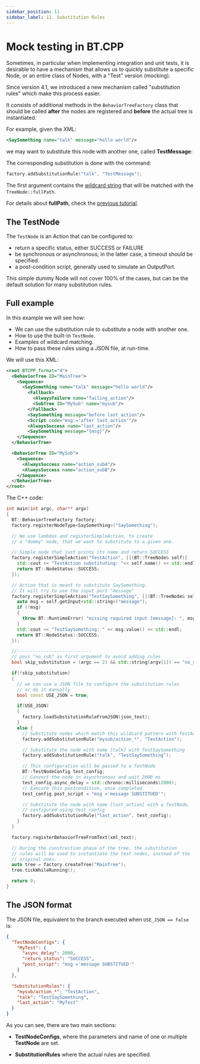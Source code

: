 ```yaml
---
sidebar_position: 11
sidebar_label: 11. Substitution Rules
---
```


# Mock testing in BT.CPP

Sometimes, in particular when implementing integration and unit tests,
it is desirable to have a mechanism that allows us to quickly
substitute a specific Node, or an entire class of Nodes, with 
a "Test" version (mocking).

Since version 4.1, we introduced a new mechanism called "substitution
rules" which make this process easier.

It consists of additional methods in the `BehaviorTreeFactory` class
that should be called **after** the nodes are registered and 
**before** the actual tree is instantiated.

For example, given the XML:

```xml
<SaySomething name="talk" message="hello world"/>
```
we may want to substitute this node with another one, called
**TestMessage**:

The corresponding substitution is done with the command:

```cpp
factory.addSubstitutionRule("talk", "TestMessage");
```

The first argument contains the [wildcard string](https://en.wikipedia.org/wiki/Wildcard_character) that will be matched with the `TreeNode::fullPath`.

For details about **fullPath**, check the [previous tutorial](tutorial-basics/tutorial_10_observer.md).

## The TestNode

The `TestNode` is an Action that can be configured to:

- return a specific status, either SUCCESS or FAILURE
- be synchronous or asynchronous; in the latter case, a timeout should
be specified.
- a post-condition script, generally used to simulate an OutputPort. 

This simple dummy Node will not cover 100% of the cases, but can be 
the default solution for many substitution rules.


## Full example

In this example we will see how:

- We can use the substitution rule to substitute a node with another one.
- How to use the built-in `TestNode`.
- Examples of wildcard matching.
- How to pass these rules using a JSON file, at run-time.

We will use this XML:

```xml
<root BTCPP_format="4">
  <BehaviorTree ID="MainTree">
    <Sequence>
      <SaySomething name="talk" message="hello world"/>
        <Fallback>
          <AlwaysFailure name="failing_action"/>
          <SubTree ID="MySub" name="mysub"/>
        </Fallback>
        <SaySomething message="before last_action"/>
        <Script code="msg:='after last_action'"/>
        <AlwaysSuccess name="last_action"/>
        <SaySomething message="{msg}"/>
    </Sequence>
  </BehaviorTree>

  <BehaviorTree ID="MySub">
    <Sequence>
      <AlwaysSuccess name="action_subA"/>
      <AlwaysSuccess name="action_subB"/>
    </Sequence>
  </BehaviorTree>
</root>
```

The C++ code:

```cpp
int main(int argc, char** argv)
{
  BT::BehaviorTreeFactory factory;
  factory.registerNodeType<SaySomething>("SaySomething");

  // We use lambdas and registerSimpleAction, to create
  // a "dummy" node, that we want to substitute to a given one.

  // Simple node that just prints its name and return SUCCESS
  factory.registerSimpleAction("TestAction", [](BT::TreeNode& self){
    std::cout << "TestAction substituting: "<< self.name() << std::endl;
    return BT::NodeStatus::SUCCESS;
  });

  // Action that is meant to substitute SaySomething.
  // It will try to use the input port "message"
  factory.registerSimpleAction("TestSaySomething", [](BT::TreeNode& self){
    auto msg = self.getInput<std::string>("message");
    if (!msg)
    {
      throw BT::RuntimeError( "missing required input [message]: ", msg.error() );
    }
    std::cout << "TestSaySomething: " << msg.value() << std::endl;
    return BT::NodeStatus::SUCCESS;
  });

  //----------------------------
  // pass "no_sub" as first argument to avoid adding rules
  bool skip_substitution = (argc == 2) && std::string(argv[1]) == "no_sub";

  if(!skip_substitution)
  {
    // we can use a JSON file to configure the substitution rules
    // or do it manually
    bool const USE_JSON = true;

    if(USE_JSON)
    {
      factory.loadSubstitutionRuleFromJSON(json_text);
    }
    else {
      // Substitute nodes which match this wildcard pattern with TestAction
      factory.addSubstitutionRule("mysub/action_*", "TestAction");

      // Substitute the node with name [talk] with TestSaySomething
      factory.addSubstitutionRule("talk", "TestSaySomething");

      // This configuration will be passed to a TestNode
      BT::TestNodeConfig test_config;
      // Convert the node in asynchronous and wait 2000 ms
      test_config.async_delay = std::chrono::milliseconds(2000);
      // Execute this postcondition, once completed
      test_config.post_script = "msg ='message SUBSTITUED'";

      // Substitute the node with name [last_action] with a TestNode,
      // configured using test_config
      factory.addSubstitutionRule("last_action", test_config);
    }
  }

  factory.registerBehaviorTreeFromText(xml_text);

  // During the construction phase of the tree, the substitution
  // rules will be used to instantiate the test nodes, instead of the
  // original ones.
  auto tree = factory.createTree("MainTree");
  tree.tickWhileRunning();

  return 0;
}
```

## The JSON format

The JSON file, equivalent to the branch executed when `USE_JSON == false` is:

```json
{
  "TestNodeConfigs": {
    "MyTest": {
      "async_delay": 2000,
      "return_status": "SUCCESS",
      "post_script": "msg ='message SUBSTITUED'"
    }
  },

  "SubstitutionRules": {
    "mysub/action_*": "TestAction",
    "talk": "TestSaySomething",
    "last_action": "MyTest"
  }
}
```

As you can see, there are two main sections:

- **TestNodeConfigs**, where the parameters and name of one or
multiple **TestNode** are set.

- **SubstitutionRules** where the actual rules are specified.
